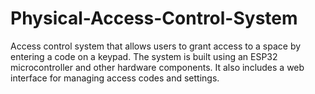 # Physical-Access-Control-System
Access control system that allows users to grant access to a space by entering a code on a keypad. The system is built using an ESP32 microcontroller and other hardware components. It also includes a web interface for managing access codes and settings.
